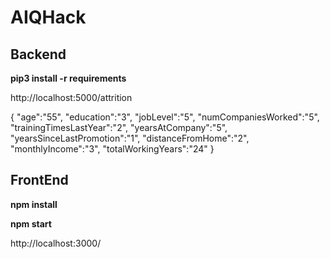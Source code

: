 # AIQHack

## Backend

__pip3 install -r requirements__

http://localhost:5000/attrition

{
	"age":"55",
    "education":"3",
    "jobLevel":"5",
    "numCompaniesWorked":"5",
    "trainingTimesLastYear":"2",
    "yearsAtCompany":"5",
    "yearsSinceLastPromotion":"1",
    "distanceFromHome":"2",
    "monthlyIncome":"3",
    "totalWorkingYears":"24"
}

## FrontEnd

__npm install__

__npm start__

http://localhost:3000/
